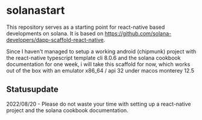 # solanastart

This repository serves as a starting point for react-native based developments on solana.
It is based on https://github.com/solana-developers/dapp-scaffold-react-native.

Since I haven't managed to setup a working android (chipmunk) project with the react-native typescript template cli 8.0.6 and the
solana cookbook documentation for one week, i will take this scaffold for now, which works out of the box with an emulator x86_64 / api 32 under macos monterey 12.5

## Statusupdate
2022/08/20 - Please do not waste your time with setting up a react-native project and the solana cookbook documentation.
